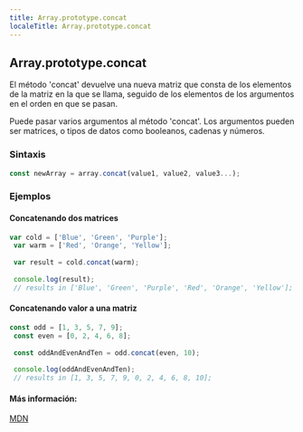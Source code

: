 ```yaml
---
title: Array.prototype.concat
localeTitle: Array.prototype.concat
---
```

## Array.prototype.concat

El método 'concat' devuelve una nueva matriz que consta de los elementos de la matriz en la que se llama, seguido de los elementos de los argumentos en el orden en que se pasan.

Puede pasar varios argumentos al método 'concat'. Los argumentos pueden ser matrices, o tipos de datos como booleanos, cadenas y números.

### Sintaxis

```javascript
const newArray = array.concat(value1, value2, value3...); 
```

### Ejemplos

#### Concatenando dos matrices

```javascript
var cold = ['Blue', 'Green', 'Purple']; 
 var warm = ['Red', 'Orange', 'Yellow']; 
 
 var result = cold.concat(warm); 
 
 console.log(result); 
 // results in ['Blue', 'Green', 'Purple', 'Red', 'Orange', 'Yellow']; 
```

#### Concatenando valor a una matriz

```javascript
const odd = [1, 3, 5, 7, 9]; 
 const even = [0, 2, 4, 6, 8]; 
 
 const oddAndEvenAndTen = odd.concat(even, 10); 
 
 console.log(oddAndEvenAndTen); 
 // results in [1, 3, 5, 7, 9, 0, 2, 4, 6, 8, 10]; 
```

#### Más información:

[MDN](https://developer.mozilla.org/en-US/docs/Web/JavaScript/Reference/Global_Objects/Array/concat)